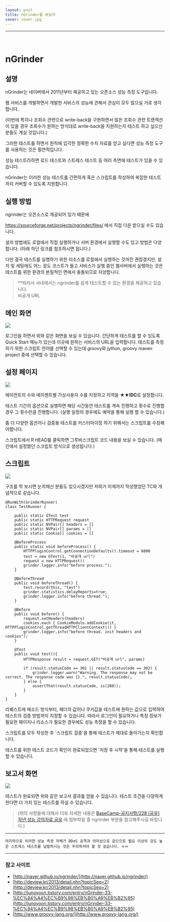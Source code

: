 ```yaml
---
layout: post
title: nGrinder를 써보자
cover: cover.jpg
---
```


* * *

<br> 

# nGrinder 


## 설명

nGrinder는 네이버에서 2011년부터 제공하고 있는 오픈소스 성능 측정 도구입니다. 

웹 서비스를 개발하면서 개발한 서비스의 성능에 관해서 관심이 모두 많으실 거로 생각합니다. 

(이번에 특히나 조회수 관련으로 write-back을 구현하면서 많은 조회수 관련 트랜잭션이 있을 경우 조회수가 원하는 방식대로 write-back을 지원하는지 테스트 하고 싶으신 분들도 계실 것입니다.)

그러한 테스트를 하면서 원칙에 입각한 정확한 수치 자료를 얻고 싶다면 성능 측정 도구를 사용하는 것은 필연적입니다.

성능 테스트라하면 로드 테스트와 스트레스 테스트 등 여러 측면에 테스트가 있을 수 있습니다.

nGrinder는 이러한 성능 테스트를 간편하게 혹은 스크립트를 작성하여 복잡한 테스트까지 커버할 수 있도록 지원합니다. 



## 실행 방법

ngrinder는 오픈소스로 제공되어 있기 때문에 

https://sourceforge.net/projects/ngrinder/files/ 에서 직접 다운 받으실 수도 있습니다. 

설치 방법에도 로컬에서 직접 실행하거나 서버 환경에서 실행할 수도 있고 방법은 다양합니다. (아래 하단 링크를 참조하시면 됩니다.)

다만 결국 테스트를 실행하기 위한 리소스를 로컬에서 실행하는 것까진 괜찮겠지만,
설치 및 세팅에도 어느 정도 코스트가 들고 서비스가 실행 중인 웹서버에서 실행하는 것은 테스트를 위한 환경의 본질적인 면에서 충돌되므로 지양합니다. 

> **따라서 사내에서는 ngrinder를 쉽게 테스트할 수 있는 환경을 제공하고 있습니다.  
>  비공개 URL
 

 
## 메인 화면

<img src="/images/posts/ngrinder1.png">
 
 로그인을 하면서 위와 같은 화면을 보실 수 있습니다. 
 간단하게 테스트를 할 수 있도록 Quick Start 메뉴가 있는데 이곳에 원하는 서비스의 URL을 입력합니다. 
 테스트를 측정하기 위한 스크립트 언어를 선택할 수 있는데 groovy와 jython, groovy maven project 중에 선택할 수 있습니다.


 
## 설정 페이지

<img src="/images/posts/ngrinder2.png">

에이전트의 수와 에이젠트별 가상사용자 수를 지정하고
지역을 **★★IDC**로 설정합니다.

테스트 기간의 옵션으로 실행하면 해당 시간동안 테스트를 계속 진행하고
횟수로 진행할 경우 그 횟수만큼 진행합니다. 
(실행 일정의 경우에도 예약을 통해 실행 할 수 있습니다.)

좀 더 다양한 옵션이나 검증용 테스트를 커스터마이징 하기 위해서는 스크립트를 수정해야합니다.

스크립트에서 R HEAD를 클릭하면 그루비스크립트 코드 내용을 보실 수 있습니다.
(메인에서 설정했던 스크립트 방식으로 생성됩니다.)


## 스크립트

<img src="/images/posts/ngrinder3.png">

구조를 딱 보시면 눈치채신 분들도 있으시겠지만 저희가 이제까지 작성했었던 TC와 개념적으로 같습니다. 

```
@RunWith(GrinderRunner)
class TestRunner {

	public static GTest test
	public static HTTPRequest request
	public static NVPair[] headers = []
	public static NVPair[] params = []
	public static Cookie[] cookies = []

	@BeforeProcess
	public static void beforeProcess() {
		HTTPPluginControl.getConnectionDefaults().timeout = 6000
		test = new GTest(1, "비공개 url")
		request = new HTTPRequest()
		grinder.logger.info("before process.");
	}

	@BeforeThread 
	public void beforeThread() {
		test.record(this, "test")
		grinder.statistics.delayReports=true;
		grinder.logger.info("before thread.");
	}
	
	@Before
	public void before() {
		request.setHeaders(headers)
		cookies.each { CookieModule.addCookie(it, HTTPPluginControl.getThreadHTTPClientContext()) }
		grinder.logger.info("before thread. init headers and cookies");
	}

	@Test
	public void test(){
		HTTPResponse result = request.GET("비공개 url", params)

		if (result.statusCode == 301 || result.statusCode == 302) {
			grinder.logger.warn("Warning. The response may not be correct. The response code was {}.", result.statusCode); 
		} else {
			assertThat(result.statusCode, is(200));
		}
	}
}
```
리퀘스트에 매소드 방식부터, 헤더의 값이나 쿠키값을 테스트에 원하는 값으로 입력하여 테스트의 검증 방법까지 지정할 수 있습니다. 
따라서 로그인이 필요하거나 특정 정보가 필요한 페이지나 리소스가 필요한 경우에도 성능 측정을 할 수 있습니다. 

스크립트를 모두 작성한 후 '스크립트 검증'을 통해 테스트가 제대로 돌아가는지 확인합니다.

테스트를 위한 테스트 코드가 확인이 완료되었으면 '저장 후 시작'을 통해 테스트를 실행 할 수 있습니다. 


## 보고서 화면 

<img src="/images/posts/ngrinder3.png">

테스트가 완료되면 위와 같은 보고서 결과를 얻을 수 있습니다. 테스트 조건을 다양하게 한다면 더 가치 있는 테스트를 하실 수 있습니다.


> (위의 사항들에 대해서 더욱 자세한 내용은 [BaseCamp-공지사항/228 &#91;공유&#93; 작년 성능 강의자료 공유]() 에 첨부파일 중 ngrinder 부분을 참고해주시길 바랍니다.)
 

---

` 마지막으로 이러한 성능 측정 자체가 DDoS 공격과 의미상으로 같으므로 필요 이상의 강도 높은 스트레스 테스트를 남발하시는 것은 주의하셔야 할 것 같습니다. ㅠㅠ `


---
### 참고 사이트 

* [http://naver.github.io/ngrinder/](http://naver.github.io/ngrinder/)
* [http://deview.kr/2013/detail.nhn?topicSeq=2](http://deview.kr/2013/detail.nhn?topicSeq=2)
* [http://junoyoon.tistory.com/entry/nGrinder-33-%EC%84%A4%EC%B9%98%EB%B0%A9%EB%B2%95](http://junoyoon.tistory.com/entry/nGrinder-33-%EC%84%A4%EC%B9%98%EB%B0%A9%EB%B2%95)
* [http://www.groovy-lang.org/](http://www.groovy-lang.org/)